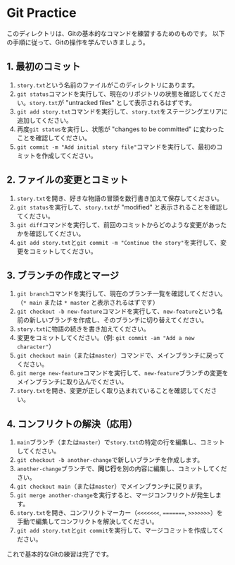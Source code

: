 # Git Practice

このディレクトリは、Gitの基本的なコマンドを練習するためのものです。
以下の手順に従って、Gitの操作を学んでいきましょう。

## 1. 最初のコミット

1.  `story.txt`という名前のファイルがこのディレクトリにあります。
2.  `git status`コマンドを実行して、現在のリポジトリの状態を確認してください。`story.txt`が "untracked files" として表示されるはずです。
3.  `git add story.txt`コマンドを実行して、`story.txt`をステージングエリアに追加してください。
4.  再度`git status`を実行し、状態が "changes to be committed" に変わったことを確認してください。
5.  `git commit -m "Add initial story file"`コマンドを実行して、最初のコミットを作成してください。

## 2. ファイルの変更とコミット

1.  `story.txt`を開き、好きな物語の冒頭を数行書き加えて保存してください。
2.  `git status`を実行して、`story.txt`が "modified" と表示されることを確認してください。
3.  `git diff`コマンドを実行して、前回のコミットからどのような変更があったかを確認してください。
4.  `git add story.txt`と`git commit -m "Continue the story"`を実行して、変更をコミットしてください。

## 3. ブランチの作成とマージ

1.  `git branch`コマンドを実行して、現在のブランチ一覧を確認してください。（`* main` または `* master` と表示されるはずです）
2.  `git checkout -b new-feature`コマンドを実行して、`new-feature`という名前の新しいブランチを作成し、そのブランチに切り替えてください。
3.  `story.txt`に物語の続きを書き加えてください。
4.  変更をコミットしてください。（例: `git commit -am "Add a new character"`）
5.  `git checkout main`（または`master`）コマンドで、メインブランチに戻ってください。
6.  `git merge new-feature`コマンドを実行して、`new-feature`ブランチの変更をメインブランチに取り込んでください。
7.  `story.txt`を開き、変更が正しく取り込まれていることを確認してください。

## 4. コンフリクトの解決（応用）

1.  `main`ブランチ（または`master`）で`story.txt`の特定の行を編集し、コミットしてください。
2.  `git checkout -b another-change`で新しいブランチを作成します。
3.  `another-change`ブランチで、**同じ行**を別の内容に編集し、コミットしてください。
4.  `git checkout main`（または`master`）でメインブランチに戻ります。
5.  `git merge another-change`を実行すると、マージコンフリクトが発生します。
6.  `story.txt`を開き、コンフリクトマーカー（`<<<<<<<`, `=======`, `>>>>>>>`）を手動で編集してコンフリクトを解決してください。
7.  `git add story.txt`と`git commit`を実行して、マージコミットを作成してください。

これで基本的なGitの練習は完了です。
